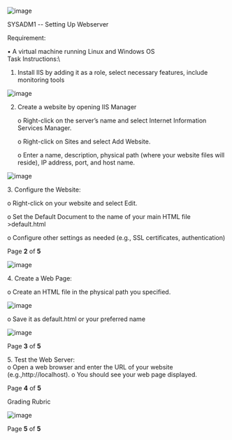 ![image](https://github.com/user-attachments/assets/bb6e8c7a-9ad8-4109-b519-13c0ab7c79d8)


SYSADM1 -- Setting Up Webserver

Requirement:

• A virtual machine running Linux and Windows OS\
Task Instructions:\
1. Install IIS by adding it as a role, select necessary features,
include monitoring tools

![image](https://github.com/user-attachments/assets/49f5f514-3f5c-488b-8419-1c2751647596)

2. Create a website by opening IIS Manager
   
    o Right-click on the server’s name and select Internet Information Services Manager.
   
    o Right-click on Sites and select Add Website.
   
    o Enter a name, description, physical path (where your website files will reside), IP address, port, and host name.

![image](https://github.com/user-attachments/assets/11d07b34-139e-4ffb-9dc3-60ec76918888)

3\. Configure the Website:

o Right-click on your website and select Edit.

 o Set the Default Document to the name of your main HTML file >default.html
    
o Configure other settings as needed (e.g., SSL certificates, authentication)
    
Page **2** of **5**

![image](https://github.com/user-attachments/assets/102ff676-40a4-42f9-9d13-102a074fc06c)

4\. Create a Web Page:

 o Create an HTML file in the physical path you specified.
 
![image](https://github.com/user-attachments/assets/7d7903df-1b27-435d-afd5-9dfd637e492e)

o Save it as default.html or your preferred name

![image](https://github.com/user-attachments/assets/49d47e65-b862-44cb-8c13-827bc396df4d)

Page **3** of **5**

5\. Test the Web Server:\
o Open a web browser and enter the URL of your website (e.g.,http://localhost). 
o You should see your web page displayed.

Page **4** of **5**

Grading Rubric

![image](https://github.com/user-attachments/assets/9555f2c9-fc93-43cc-996f-c34d9b20d179)


Page **5** of **5**
